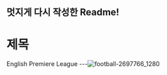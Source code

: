 ## 멋지게 다시 작성한 Readme!
# 제목
English Premiere League
---![football-2697766_1280](https://github.com/exwaiz/us_army_acg/assets/138538517/a5b2096c-b352-4843-a18f-40881c3e20a0)

